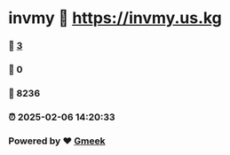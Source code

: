 # invmy :link: https://invmy.us.kg 
### :page_facing_up: [3](https://invmy.us.kg/tag.html) 
### :speech_balloon: 0 
### :hibiscus: 8236 
### :alarm_clock: 2025-02-06 14:20:33 
### Powered by :heart: [Gmeek](https://github.com/Meekdai/Gmeek)
